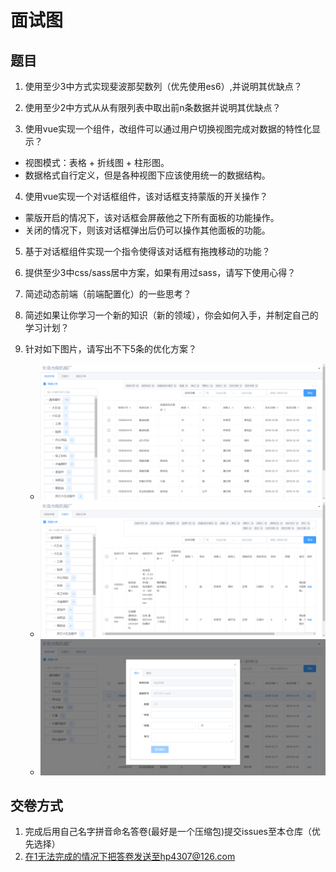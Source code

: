 #  面试图

## 题目 
1. 使用至少3中方式实现斐波那契数列（优先使用es6）,并说明其优缺点？

2. 使用至少2中方式从从有限列表中取出前n条数据并说明其优缺点？

3. 使用vue实现一个组件，改组件可以通过用户切换视图完成对数据的特性化显示？
  * 视图模式：表格 + 折线图 + 柱形图。
  * 数据格式自行定义，但是各种视图下应该使用统一的数据结构。

4. 使用vue实现一个对话框组件，该对话框支持蒙版的开关操作？
  * 蒙版开启的情况下，该对话框会屏蔽他之下所有面板的功能操作。
  * 关闭的情况下，则该对话框弹出后仍可以操作其他面板的功能。

5. 基于对话框组件实现一个指令使得该对话框有拖拽移动的功能？

6. 提供至少3中css/sass居中方案，如果有用过sass，请写下使用心得？

7. 简述动态前端（前端配置化）的一些思考？

8. 简述如果让你学习一个新的知识（新的领域），你会如何入手，并制定自己的学习计划？

9. 针对如下图片，请写出不下5条的优化方案？
	* ![物资详情](https://github.com/calvin-207/test/blob/master/img/t001.png?raw=true)
	* ![已报价](https://github.com/calvin-207/test/blob/master/img/t002.png?raw=true)
	* ![报价](https://github.com/calvin-207/test/blob/master/img/t003.png?raw=true)

## 交卷方式

1. 完成后用自己名字拼音命名答卷(最好是一个压缩包)提交issues至本仓库（优先选择）
2. 在1无法完成的情况下把答卷发送至hp4307@126.com

